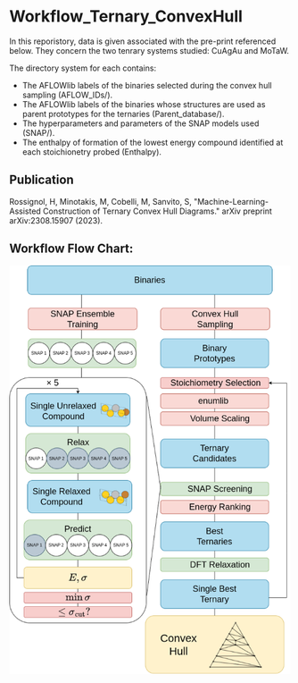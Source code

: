 # Workflow_Ternary_ConvexHull

In this reporistory, data is given associated with the pre-print referenced below. They concern the two tenrary systems studied: CuAgAu and MoTaW.

The directory system for each contains:

- The AFLOWlib labels of the binaries selected during the convex hull sampling (AFLOW_IDs/). 
- The AFLOWlib labels of the binaries whose structures are used as parent prototypes for the ternaries (Parent_database/).
- The hyperparameters and parameters of the SNAP models used (SNAP/).
- The enthalpy of formation of the lowest energy compound identified at each stoichionetry probed (Enthalpy).

## Publication

Rossignol, H, Minotakis, M, Cobelli, M, Sanvito, S, "Machine-Learning-Assisted Construction of Ternary Convex Hull Diagrams." arXiv preprint arXiv:2308.15907 (2023).

## Workflow Flow Chart: 

![plot](Workflow_Detailed.png)

